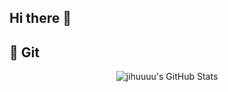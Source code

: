 ## Hi there 👋

<!--
**jihuuuu/jihuuuu** is a ✨ _special_ ✨ repository because its `README.md` (this file) appears on your GitHub profile.

Here are some ideas to get you started:

- 🔭 I’m currently working on ...
- 🌱 I’m currently learning ...
- 👯 I’m looking to collaborate on ...
- 🤔 I’m looking for help with ...
- 💬 Ask me about ...
- 📫 How to reach me: ...
- 😄 Pronouns: ...
- ⚡ Fun fact: ...
-->
## 💜 Git

<p align="center">
  <img 
    src="https://github-readme-stats.vercel.app/api?username=jihuuuu
         &show_icons=true
         &theme=dark
         &count_private=true
         &show_rank=true" 
    alt="jihuuuu's GitHub Stats" />
</p>

